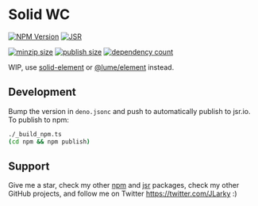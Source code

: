 # Solid WC

[![NPM Version](https://img.shields.io/npm/v/solid-wc)](https://www.npmjs.com/package/solid-wc)
[![JSR](https://jsr.io/badges/@jlarky/solid-wc)](https://jsr.io/@jlarky/solid-wc)


[![minzip size](https://deno.bundlejs.com/?q=solid-wc&badge=)](https://bundlejs.com/?q=solid-wc)
[![publish size](https://badgen.deno.dev/packagephobia/publish/solid-wc)](https://packagephobia.com/result?p=solid-wc)
[![dependency count](https://badgen.deno.dev/bundlephobia/dependency-count/solid-wc)](https://bundlephobia.com/result?p=solid-wc)

WIP, use [solid-element](https://www.npmjs.com/package/solid-element) or [@lume/element](https://github.com/lume/element?tab=readme-ov-file#resources) instead.

## Development

Bump the version in `deno.jsonc` and push to automatically publish to jsr.io. To publish to npm:

```bash
./_build_npm.ts
(cd npm && npm publish)
```

## Support

Give me a star, check my other [npm](https://www.npmjs.com/~jlarky) and [jsr](https://jsr.io/@jlarky) packages, check my other GitHub projects, and follow me on Twitter https://twitter.com/JLarky :)
